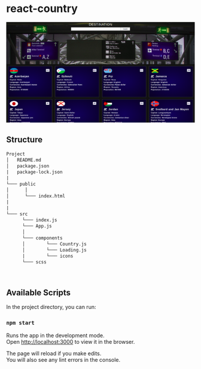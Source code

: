 # react-country

![](./img/preview-readme.png)

## Structure

```
Project
│   README.md
│   package.json
|   package-lock.json
|
└─── public
│      │
│      └─── index.html
|
|
└─── src
      └─── index.js
      └─── App.js
      │
      └─── components
      │        └─── Country.js
      │        └─── Loading.js
      |        └─── icons
      └─── scss
  
               
``` 

## Available Scripts

In the project directory, you can run:

### `npm start`

Runs the app in the development mode.<br />
Open [http://localhost:3000](http://localhost:3000) to view it in the browser.

The page will reload if you make edits.<br />
You will also see any lint errors in the console.
